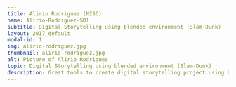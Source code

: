 ```yaml
---
title: Alirio Rodriguez (NISC)
name: Alirio-Rodriguez-SD1
subtitle: Digital Storytelling using blended environment (Slam-Dunk)
layout: 2017_default
modal-id: 1
img: alirio-rodriguez.jpg
thumbnail: alirio-rodriguez.jpg
alt: Picture of Alirio Rodriguez
topic: Digital Storytelling using blended environment (Slam-Dunk)
description: Great tools to create digital storytelling project using blended environment
---
```

